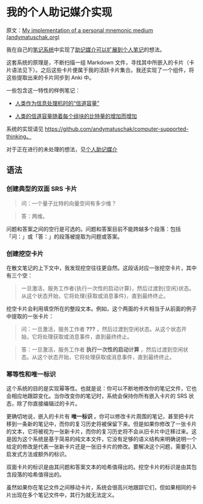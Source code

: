 # 我的个人助记媒介实现

原文：[My implementation of a personal mnemonic medium (andymatuschak.org)](https://notes.andymatuschak.org/z4mAF1uBV96r72e4NjLcDaujEyTPGiUQJEj8C)

我在自己的[笔记系统](https://notes.andymatuschak.org/z8XrKGDz49o6XxEx7tzGewzrXQnw6jSgv3Yyf)中实现了[助记媒介可以扩展到个人笔记](https://notes.andymatuschak.org/z5ARNXtS5VxteskEW91S1yYTgAcLABNXsZuJE)的想法。

这套系统的原理是，不断扫描一组 Markdown 文件，寻找其中所嵌入的卡片（卡片语法见下）。之后这些卡片便属于我的活跃卡片集合。我还实现了一个组件，将这些提取出来的卡片同步到 Anki 中。

一些包含这一特性的样例笔记：

- [人类作为信息处理机时的“信道容量”](https://notes.andymatuschak.org/z8iJEzmLdBMoWYtQHkDohDgeWz6UBGm74qEiW)

- [人类的信道容量随着每个组块的比特量的增加而增加](https://notes.andymatuschak.org/z6ZFtY8UGPaF9uofckBB7HwK62pssJAUg8C91)

系统的实现请见 https://github.com/andymatuschak/computer-supported-thinking。

对于正在进行的未处理的想法，见[个人助记媒介](https://notes.andymatuschak.org/Log)

## 语法

### 创建典型的双面 SRS 卡片

> 问：一个量子比特的向量空间有多少维？

> 答：两维。

问题和答案之间的空行是可选的。问题和答案目前不能跨越多个段落：包括「问：」或「答：」的段落被提取为问题或答案。

### 创建挖空卡片

在散文笔记的上下文中，我发现挖空往往更自然。这段话对应一张挖空卡片，其中有三个空：

> 一旦激活，服务工作者{执行一次性的启动计算}，然后过渡到{空闲}状态。从这个状态开始，它将处理{获取或消息事件}，直到最终终止。

挖空卡片会利用填空所在的整段文本。例如，这个两面的卡片相当于从前面的例子中提取的一张卡片：

> 问：一旦激活，服务工作者 **???** ，然后过渡到空闲状态。从这个状态开始，它将处理获取或消息事件，直到最终终止。

> 答：一旦激活，服务工作者 **执行一次性的启动计算** ，然后过渡到空闲状态。从这个状态开始，它将处理获取或消息事件，直到最终终止。

### 幂等性和唯一标识

这个系统的目的是实现幂等性。也就是说：你可以不断地修改你的笔记文件，它也会相应地跟踪变化。当你改变你的笔记时，系统会保持你所有嵌入卡片的 SRS 状态，除了你直接编辑过的卡片。

更确切地说，嵌入的卡片有 **唯一标识** 。你可以修改卡片周围的笔记，甚至把卡片移到一条新的笔记中，而你的复习历史将被保留下来。但是如果你修改了一张卡片的文本，它将被视为一张新卡片，而你的复习历史将不会从旧卡片中迁移过来。这是因为这个系统是基于简易的纯文本文件，它没有足够的语义结构来明确说明一个给定的修改是代表一张新卡片还是一张旧卡片的修改。要解决这个问题，需要引入启发式方法或额外的标识。

双面卡片的标识是由其问题和答案文本的哈希值得出的。挖空卡片的标识是由其包含段落的哈希值得出的。

虽然如果你在笔记文件之间移动卡片，系统会很高兴地跟踪它们，但如果相同的卡片出现在多个笔记文件中，其行为就无法定义。